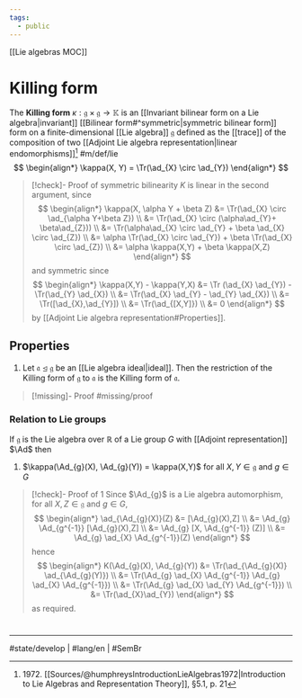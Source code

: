 ```yaml
---
tags:
  - public
---
```

[[Lie algebras MOC]]
# Killing form

The **Killing form** $\kappa : \mathfrak{g} \times \mathfrak{g} \to \mathbb{K}$ is an [[Invariant bilinear form on a Lie algebra|invariant]] [[Bilinear form#^symmetric|symmetric bilinear form]] form on a finite-dimensional [[Lie algebra]] $\mathfrak{g}$ defined as the [[trace]] of the composition of two [[Adjoint Lie algebra representation|linear endomorphisms]][^1972] #m/def/lie 
$$
\begin{align*}
\kappa(X, Y) = \Tr(\ad_{X} \circ \ad_{Y})
\end{align*}
$$

> [!check]- Proof of symmetric bilinearity
> $K$ is linear in the second argument, since
> $$
> \begin{align*}
> \kappa(X, \alpha Y + \beta Z) &= \Tr(\ad_{X} \circ \ad_{\alpha Y+\beta Z}) \\
> &= \Tr(\ad_{X} \circ (\alpha\ad_{Y}+ \beta\ad_{Z})) \\
> &= \Tr(\alpha\ad_{X} \circ \ad_{Y} + \beta \ad_{X} \circ \ad_{Z}) \\
> &= \alpha \Tr(\ad_{X} \circ \ad_{Y}) + \beta \Tr(\ad_{X} \circ \ad_{Z}) \\
> &= \alpha \kappa(X,Y) + \beta \kappa(X,Z)
> \end{align*}
> $$
> and symmetric since
> $$
> \begin{align*}
> \kappa(X,Y) - \kappa(Y,X) &= \Tr (\ad_{X} \ad_{Y}) - \Tr(\ad_{Y}  \ad_{X}) \\
> &= \Tr(\ad_{X} \ad_{Y} - \ad_{Y} \ad_{X}) \\
> &= \Tr([\ad_{X},\ad_{Y}]) \\
> &= \Tr(\ad_{[X,Y]}) \\
> &= 0
> \end{align*}
> $$
> by [[Adjoint Lie algebra representation#Properties]]. <span class="QED"/>

  [^1972]: 1972\. [[Sources/@humphreysIntroductionLieAlgebras1972|Introduction to Lie Algebras and Representation Theory]], §5.1, p. 21

## Properties

1. Let $\mathfrak{a} \trianglelefteq \mathfrak{g}$ be an [[Lie algebra ideal|ideal]]. Then the restriction of the Killing form of $\mathfrak{g}$ to $\mathfrak{a}$ is the Killing form of $\mathfrak{a}$.

> [!missing]- Proof
> #missing/proof

### Relation to Lie groups

If $\mathfrak{g}$ is the Lie algebra over $\mathbb{R}$ of a Lie group $G$ with [[Adjoint representation]] $\Ad$ then

1. $\kappa(\Ad_{g}(X), \Ad_{g}(Y)) = \kappa(X,Y)$ for all $X,Y \in \mathfrak{g}$ and $g \in G$

> [!check]- Proof of 1
> Since $\Ad_{g}$ is a Lie algebra automorphism, for all $X,Z \in \mathfrak{g}$ and $g \in G$,
> $$
> \begin{align*}
> \ad_{\Ad_{g}(X)}(Z) &= [\Ad_{g}(X),Z] \\
> &= \Ad_{g} \Ad_{g^{-1}} [\Ad_{g}(X),Z] \\
> &= \Ad_{g} [X, \Ad_{g^{-1}} (Z)] \\
> &= \Ad_{g} \ad_{X} \Ad_{g^{-1}}(Z)
> \end{align*}
> $$
> hence
> $$
> \begin{align*}
> K(\Ad_{g}(X), \Ad_{g}(Y)) &= \Tr(\ad_{\Ad_{g}(X)} \ad_{\Ad_{g}(Y)}) \\
> &= \Tr(\Ad_{g} \ad_{X} \Ad_{g^{-1}} \Ad_{g} \ad_{X} \Ad_{g^{-1}}) \\
> &= \Tr(\Ad_{g} \ad_{X} \ad_{Y} \Ad_{g^{-1}}) \\
> &= \Tr(\ad_{X}\ad_{Y})
> \end{align*}
> $$
> as required.
> <span class="QED"/>

#
---
#state/develop | #lang/en | #SemBr
